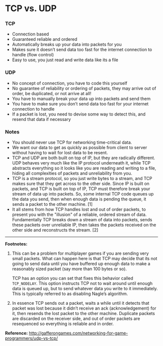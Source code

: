 # TCP vs. UDP

### TCP

* Connection based
* Guaranteed reliable and ordered
* Automatically breaks up your data into packets for you
* Makes sure it doesn’t send data too fast for the internet connection to
  handle (flow control)
* Easy to use, you just read and write data like its a file


### UDP

* No concept of connection, you have to code this yourself
* No guarantee of reliability or ordering of packets, they may arrive out of
  order, be duplicated, or not arrive at all!
* You have to manually break your data up into packets and send them
* You have to make sure you don’t send data too fast for your internet
  connection to handle
* If a packet is lost, you need to devise some way to detect this, and resend
  that data if necessary


### Notes

* You should never use TCP for networking time-critical data.
* We want our data to get as quickly as possible from client to server without
  having to wait for lost data to be resent.
* TCP and UDP are both built on top of IP, but they are radically different.
  UDP behaves very much like the IP protocol underneath it, while TCP abstracts
  everything so it looks like you are reading and writing to a file, hiding all
  complexities of packets and unreliability from you.
* TCP is a stream protocol, so you just write bytes to a stream, and TCP makes
  sure that they get across to the other side. Since IP is built on packets,
  and TCP is built on top of IP, TCP must therefore break your stream of data
  up into packets. So, some internal TCP code queues up the data you send, then
  when enough data is pending the queue, it sends a packet to the other
  machine. [1]
* It all stems from how TCP handles lost and out of order packets, to present
  you with the "illusion" of a reliable, ordered stream of data. Fundamentally
  TCP breaks down a stream of data into packets, sends these packets over
  unreliable IP, then takes the packets received on the other side and
  reconstructs the stream. [2]

---

**Footnotes:**

1. This can be a problem for multiplayer games if you are sending very small
   packets. What can happen here is that TCP may decide that its not going to
   send data until you have buffered up enough data to make a reasonably sized
   packet (say more than 100 bytes or so).

   TCP has an option you can set that fixes this behavior called `TCP_NODELAY`.
   This option instructs TCP not to wait around until enough data is queued up,
   but to send whatever data you write to it immediately. This is typically
   referred to as disabling Nagle’s algorithm.
2. In essence TCP sends out a packet, waits a while until it detects that
   packet was lost because it didn’t receive an ack (acknowledgement) for it,
   then resends the lost packet to the other machine. Duplicate packets are
   discarded on the receiver side, and out of order packets are resequenced so
   everything is reliable and in order.

**Reference:** http://gafferongames.com/networking-for-game-programmers/udp-vs-tcp/
